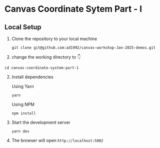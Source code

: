# Canvas Coordinate Sytem Part - I


## Local Setup

1. Clone the repository to your local machine

   ```
   git clone git@github.com:ad1992/canvas-workshop-Jan-2025-demos.git

   ```
2. change the working directory to 👇

```
cd canvas-coordinate-system-part-1
```
2. Install dependencies

   Using Yarn

   ```
   yarn

   ```

   Using NPM

   ```
   npm install

   ```

3. Start the development server

   ```
   yarn dev
   ```

4. The browser will open `http://localhost:5002`
